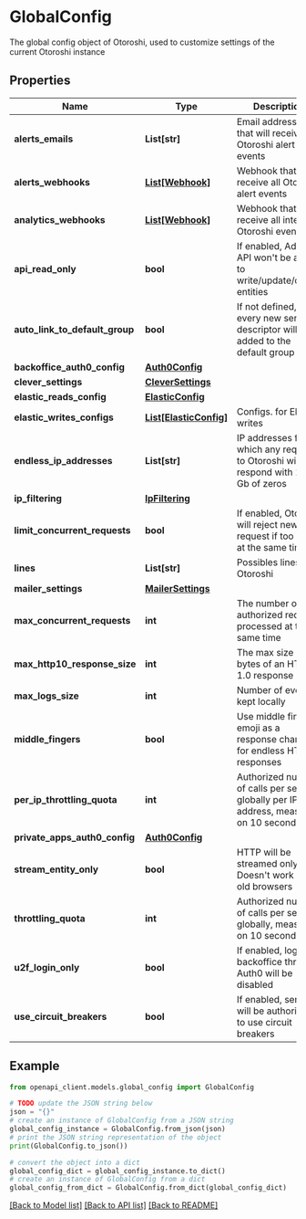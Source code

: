 # GlobalConfig

The global config object of Otoroshi, used to customize settings of the current Otoroshi instance

## Properties

Name | Type | Description | Notes
------------ | ------------- | ------------- | -------------
**alerts_emails** | **List[str]** | Email addresses that will receive all Otoroshi alert events | 
**alerts_webhooks** | [**List[Webhook]**](Webhook.md) | Webhook that will receive all Otoroshi alert events | 
**analytics_webhooks** | [**List[Webhook]**](Webhook.md) | Webhook that will receive all internal Otoroshi events | 
**api_read_only** | **bool** | If enabled, Admin API won&#39;t be able to write/update/delete entities | 
**auto_link_to_default_group** | **bool** | If not defined, every new service descriptor will be added to the default group | 
**backoffice_auth0_config** | [**Auth0Config**](Auth0Config.md) |  | [optional] 
**clever_settings** | [**CleverSettings**](CleverSettings.md) |  | [optional] 
**elastic_reads_config** | [**ElasticConfig**](ElasticConfig.md) |  | [optional] 
**elastic_writes_configs** | [**List[ElasticConfig]**](ElasticConfig.md) | Configs. for Elastic writes | [optional] 
**endless_ip_addresses** | **List[str]** | IP addresses for which any request to Otoroshi will respond with 128 Gb of zeros | 
**ip_filtering** | [**IpFiltering**](IpFiltering.md) |  | 
**limit_concurrent_requests** | **bool** | If enabled, Otoroshi will reject new request if too much at the same time | 
**lines** | **List[str]** | Possibles lines for Otoroshi | [optional] 
**mailer_settings** | [**MailerSettings**](MailerSettings.md) |  | [optional] 
**max_concurrent_requests** | **int** | The number of authorized request processed at the same time | 
**max_http10_response_size** | **int** | The max size in bytes of an HTTP 1.0 response | [optional] 
**max_logs_size** | **int** | Number of events kept locally | [optional] 
**middle_fingers** | **bool** | Use middle finger emoji as a response character for endless HTTP responses | [optional] 
**per_ip_throttling_quota** | **int** | Authorized number of calls per second globally per IP address, measured on 10 seconds | 
**private_apps_auth0_config** | [**Auth0Config**](Auth0Config.md) |  | [optional] 
**stream_entity_only** | **bool** | HTTP will be streamed only. Doesn&#39;t work with old browsers | 
**throttling_quota** | **int** | Authorized number of calls per second globally, measured on 10 seconds | 
**u2f_login_only** | **bool** | If enabled, login to backoffice through Auth0 will be disabled | 
**use_circuit_breakers** | **bool** | If enabled, services will be authorized to use circuit breakers | 

## Example

```python
from openapi_client.models.global_config import GlobalConfig

# TODO update the JSON string below
json = "{}"
# create an instance of GlobalConfig from a JSON string
global_config_instance = GlobalConfig.from_json(json)
# print the JSON string representation of the object
print(GlobalConfig.to_json())

# convert the object into a dict
global_config_dict = global_config_instance.to_dict()
# create an instance of GlobalConfig from a dict
global_config_from_dict = GlobalConfig.from_dict(global_config_dict)
```
[[Back to Model list]](../README.md#documentation-for-models) [[Back to API list]](../README.md#documentation-for-api-endpoints) [[Back to README]](../README.md)


